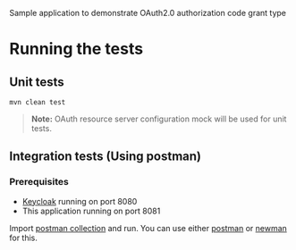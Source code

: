 Sample application to demonstrate OAuth2.0 authorization code grant type
  
# Running the tests  
## Unit tests
```  
mvn clean test  
```  
> **Note:** OAuth resource server configuration mock will be used for unit tests.  
  
## Integration tests (Using postman)
### Prerequisites
* [Keycloak](https://www.keycloak.org/) running on port 8080 
* This application running on port 8081

Import [postman collection](./postman_collection.json) and run. You can use either [postman](https://getpostman.com) or [newman](https://github.com/postmanlabs/newman) for this.